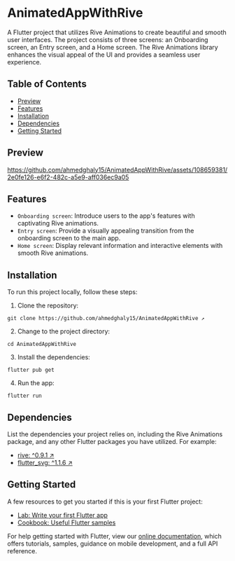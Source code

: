 # AnimatedAppWithRive

A Flutter project that utilizes Rive Animations to create beautiful and smooth user interfaces. The project consists of three screens: an Onboarding screen, an Entry screen, and a Home screen. The Rive Animations library enhances the visual appeal of the UI and provides a seamless user experience.

## Table of Contents

- [Preview](#preview)
- [Features](#features)
- [Installation](#installation)
- [Dependencies](#dependencies)
- [Getting Started](#getting-started)

## Preview

https://github.com/ahmedghaly15/AnimatedAppWithRive/assets/108659381/2e0fe126-e6f2-482c-a5e9-aff036ec9a05

## Features

- `Onboarding screen`: Introduce users to the app's features with captivating Rive animations.
- `Entry screen`: Provide a visually appealing transition from the onboarding screen to the main app.
- `Home screen`: Display relevant information and interactive elements with smooth Rive animations.

## Installation

To run this project locally, follow these steps:

1. Clone the repository:

```
git clone https://github.com/ahmedghaly15/AnimatedAppWithRive ↗
```

2. Change to the project directory:

```
cd AnimatedAppWithRive
```

3. Install the dependencies:

```
flutter pub get
```

4. Run the app:

```
flutter run
```

## Dependencies

List the dependencies your project relies on, including the Rive Animations package, and any other Flutter packages you have utilized. For example:

- [rive: ^0.9.1 ↗](https://pub.dev/packages/rive)
- [flutter_svg: ^1.1.6 ↗](https://pub.dev/packages/flutter_svg)

## Getting Started

A few resources to get you started if this is your first Flutter project:

- [Lab: Write your first Flutter app](https://flutter.dev/docs/get-started/codelab)
- [Cookbook: Useful Flutter samples](https://flutter.dev/docs/cookbook)

For help getting started with Flutter, view our
[online documentation](https://flutter.dev/docs), which offers tutorials,
samples, guidance on mobile development, and a full API reference.
